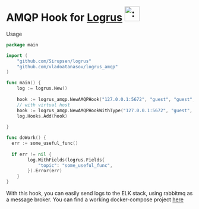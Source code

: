 # AMQP Hook for [Logrus](https://github.com/Sirupsen/logrus) <img src="http://i.imgur.com/hTeVwmJ.png" width="40" height="40" alt=":walrus:" class="emoji" title=":walrus:"/>

Usage

```go
package main

import (
	"github.com/Sirupsen/logrus"
	"github.com/vladoatanasov/logrus_amqp"
)

func main() {
	log := logrus.New()
  
  	hook := logrus_amqp.NewAMQPHook("127.0.0.1:5672", "guest", "guest", "exchange-rabbitmq", "routing-key")
	// with virtual host
	hook := logrus_amqp.NewAMQPHookWithType("127.0.0.1:5672", "guest", "guest", "exchange-rabbitmq", "virtualHost" "routing-key")
	log.Hooks.Add(hook)
	
}

func doWork() {
  err := some_useful_func()
  
  if err != nil {
		log.WithFields(logrus.Fields{
			"topic": "some_useful_func",
		}).Error(err)
	}
}
```

With this hook, you can easily send logs to the ELK stack, using rabbitmq as a message broker. You can find a working docker-compose project [here](https://github.com/vladoatanasov/docker-elk)
